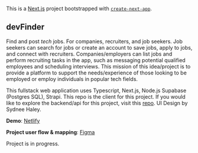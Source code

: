 This is a [Next.js](https://nextjs.org/) project bootstrapped with [`create-next-app`](https://github.com/vercel/next.js/tree/canary/packages/create-next-app).

## devFinder

Find and post _tech_ jobs. For companies, recruiters, and job seekers. Job seekers can search for jobs or create an account to save jobs, apply to jobs, and connect with recruiters. Companies/employers can list jobs and perform recruiting tasks in the app, such as messaging potential qualified employees and scheduling interviews. This mission of this idea/project is to provide a platform to support the needs/experience of those looking to be employed or employ individuals in popular tech fields.

This fullstack web application uses Typescript, Next.js, Node.js Supabase (Postgres SQL), Strapi. This repo is the client for this project. If you would like to explore the backend/api for this project, visit this [repo](https://github.com/sydneehaley/devFinder-client-api). UI Design by Sydnee Haley.

**Demo**:
[Netlify](https://devfinder-jobs.netlify.app)

**Project user flow & mapping**:
[Figma](https://www.figma.com/file/2A70sRI6igHDhn4CtjUsFG/devFinder-user-flow-mvc?node-id=0%3A1&t=NvpkhtrlE43Fx5zY-1)

Project is in progress.
